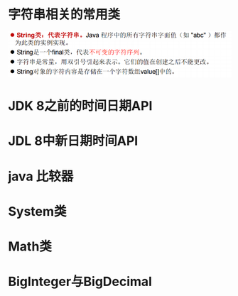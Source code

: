 # 字符串相关的常用类

![image-20210725150346493](images/image-20210725150346493.png)

























# JDK 8之前的时间日期API

 





# JDL 8中新日期时间API





# java 比较器







# System类











# Math类







# BigInteger与BigDecimal

